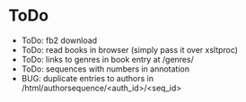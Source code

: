 # ToDo

  * ToDo: fb2 download
  * ToDo: read books in browser (simply pass it over xsltproc)
  * ToDo: links to genres in book entry at /genres/<genre> 
  * ToDo: sequences with numbers in annotation
  * BUG: duplicate entries to authors in /html/authorsequence/<auth_id>/<seq_id>
